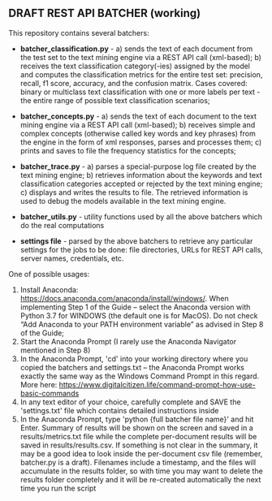 ## DRAFT REST API BATCHER (working)  

This repository contains several batchers:

* __batcher_classification.py__ - a) sends the text of each document from the test set to the text mining engine via a REST API call (xml-based); b) receives the text classification category(-ies) assigned by the model and computes the classification metrics for the entire test set: precision, recall, f1 score, accuracy, and the confusion matrix. Cases covered: binary or multiclass text classification with one or more labels per text - the entire range of possible text classification scenarios;

* __batcher_concepts.py__ - a) sends the text of each document to the text mining engine via a REST API call (xml-based); b) receives simple and complex concepts (otherwise called key words and key phrases) from the engine in the form of xml responses, parses and processes them; c) prints and saves to file the frequency statistics for the concepts;

* __batcher_trace.py__ - a) parses a special-purpose log file created by the text mining engine; b) retrieves information about the keywords and text classification categories accepted or rejected by the text mining engine; c) displays and writes the results to file. The retrieved information is used to debug the models available in the text mining engine.

* __batcher_utils.py__ - utility functions used by all the above batchers which do the real computations

* __settings file__ - parsed by the above batchers to retrieve any particular settings for the jobs to be done: file directories, URLs for REST API calls, server names, credentials, etc.

One of possible usages:

1.	Install Anaconda: https://docs.anaconda.com/anaconda/install/windows/. When implementing Step 1 of the Guide – select the Anaconda version with Python 3.7 for WINDOWS (the default one is for MacOS). Do not check “Add Anaconda to your PATH environment variable” as advised in Step 8 of the Guide;
2.	Start the Anaconda Prompt (I rarely use the Anaconda Navigator mentioned in Step 8)
3.	In the Anaconda Prompt, 'cd' into your working directory where you copied the batchers and settings.txt – the Anaconda Prompt works exactly the same way as the Windows Command Prompt in this regard. More here: https://www.digitalcitizen.life/command-prompt-how-use-basic-commands
4.	In any text editor of your choice, carefully complete and SAVE the 'settings.txt' file which contains detailed instructions inside
5.	In the Anaconda Prompt, type 'python {full batcher file name}' and hit Enter. Summary of results will be shown on the screen and saved in a results/metrics.txt file while the complete per-document results will be saved in results/results.csv. If something is not clear in the summary, it may be a good idea to look inside the per-document csv file (remember, batcher.py is a draft). Filenames include a timestamp, and the files will accumulate in the results folder, so with time you may want to delete the results folder completely and it will be re-created automatically the next time you run the script
